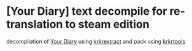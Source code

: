 # [Your Diary] text decompile for re-translation to steam edition
decompilation of [Your Diary](https://store.steampowered.com/app/761700/Your_Diary/) using [krkrextract](https://github.com/xmoezzz/KrkrExtract/releases/tag/4.0.1.5) and pack using [krkrtools](https://github.com/arcusmaximus/KirikiriTools)
